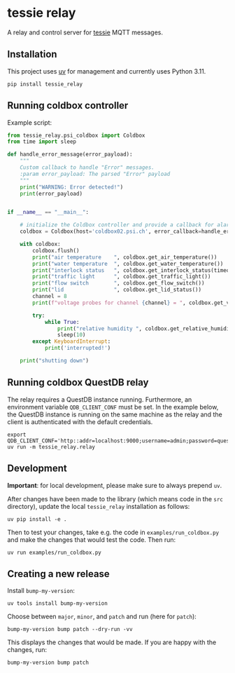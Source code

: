 # tessie relay

A relay and control server for [tessie](https://github.com/ursl/tessie/)
MQTT messages.

## Installation

This project uses [uv](https://docs.astral.sh/uv/) for management and
currently uses Python 3.11.

```shell
pip install tessie_relay
```

## Running coldbox controller

Example script:

```python
from tessie_relay.psi_coldbox import Coldbox
from time import sleep

def handle_error_message(error_payload):
    """
    Custom callback to handle "Error" messages.
    :param error_payload: The parsed "Error" payload
    """
    print("WARNING: Error detected!")
    print(error_payload)


if __name__ == "__main__":

    # initialize the Coldbox controller and provide a callback for alarms
    coldbox = Coldbox(host='coldbox02.psi.ch', error_callback=handle_error_message)

    with coldbox:
        coldbox.flush()
        print("air temperature    ", coldbox.get_air_temperature())
        print("water temperature  ", coldbox.get_water_temperature())
        print("interlock status   ", coldbox.get_interlock_status(timeout=10))
        print("traffic light      ", coldbox.get_traffic_light())
        print("flow switch        ", coldbox.get_flow_switch())
        print("lid                ", coldbox.get_lid_status())
        channel = 8
        print(f"voltage probes for channel {channel} = ", coldbox.get_voltage_probe(channel)) 

        try:
            while True:
                print("relative humidity ", coldbox.get_relative_humidity())
                sleep(10)
        except KeyboardInterrupt:
            print('interrupted!')

    print("shutting down")
```

## Running coldbox QuestDB relay

The relay requires a QuestDB instance running.
Furthermore, an environment variable `QDB_CLIENT_CONF` must be set.
In the example below, the QuestDB instance is running on the same machine
as the relay and the client is authenticated with the default credentials.

```shell
export QDB_CLIENT_CONF='http::addr=localhost:9000;username=admin;password=quest;'
uv run -m tessie_relay.relay
```

## Development

**Important**: for local development, please make sure to always prepend `uv`.

After changes have been made to the library (which means code in the `src` directory),
update the local `tessie_relay` installation as follows:

```shell
uv pip install -e .
```

Then to test your changes, take e.g. the code in `examples/run_coldbox.py` and make
the changes that would test the code. Then run:

```shell
uv run examples/run_coldbox.py
```

## Creating a new release

Install `bump-my-version`:

```shell
uv tools install bump-my-version
```

Choose between  `major`, `minor`, and `patch` and run (here for `patch`):

```shell
bump-my-version bump patch --dry-run -vv
```

This displays the changes that would be made.
If you are happy with the changes, run:

```shell
bump-my-version bump patch
```
